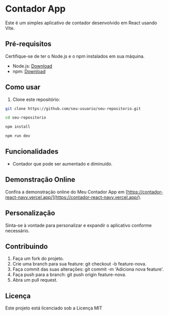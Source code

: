 # Contador App

Este é um simples aplicativo de contador desenvolvido em React usando Vite.

## Pré-requisitos

Certifique-se de ter o Node.js e o npm instalados em sua máquina.

- Node.js: [Download](https://nodejs.org/)
- npm: [Download](https://www.npmjs.com/get-npm)

## Como usar

1. Clone este repositório:

```bash
git clone https://github.com/seu-usuario/seu-repositorio.git

cd seu-repositorio

npm install

npm run dev
```

## Funcionalidades

* Contador que pode ser aumentado e diminuído.

## Demonstração Online

Confira a demonstração online do Meu Contador App em [https://contador-react-navy.vercel.app/](https://contador-react-navy.vercel.app/).

## Personalização

Sinta-se à vontade para personalizar e expandir o aplicativo conforme necessário.

## Contribuindo

1. Faça um fork do projeto.
2. Crie uma branch para sua feature: git checkout -b feature-nova.
3. Faça commit das suas alterações: git commit -m 'Adiciona nova feature'.
4. Faça push para a branch: git push origin feature-nova.
5. Abra um pull request.

## Licença

Este projeto está licenciado sob a Licença MIT
